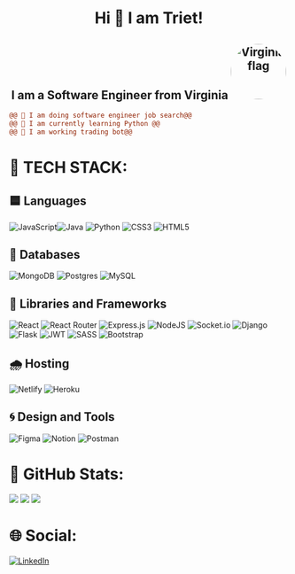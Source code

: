 <h1 align="center"> Hi 👾 I am Triet!</h1>
<h2 align="center"> I am a Software Engineer from Virginia <img src="https://assets.simpleviewinc.com/simpleview/image/upload/c_fill,h_149,q_75,w_147/v1/clients/virginia/stseal_0586d586-27fc-4166-b046-616fca56a595.gif" alt="Virginia flag" width="100" border-radius="50" style="border-radius:50%"/> </h2>

```diff
@@ 🦋 I am doing software engineer job search@@
@@ 🦋 I am currently learning Python @@ 
@@ 🦋 I am working trading bot@@ 

```

# 🥏 TECH STACK:
## 🟦 Languages
![JavaScript](https://img.shields.io/badge/javascript-%23323330.svg?style=for-the-badge&logo=javascript&logoColor=%23F7DF1E)![Java](https://img.shields.io/badge/java-%23ED8B00.svg?style=for-the-badge&logo=java&logoColor=white) ![Python](https://img.shields.io/badge/python-3670A0?style=for-the-badge&logo=python&logoColor=ffdd54)  ![CSS3](https://img.shields.io/badge/css3-%231572B6.svg?style=for-the-badge&logo=css3&logoColor=white) ![HTML5](https://img.shields.io/badge/html5-%23E34F26.svg?style=for-the-badge&logo=html5&logoColor=white)<br> 
## 🔵 Databases
![MongoDB](https://img.shields.io/badge/MongoDB-%234ea94b.svg?style=for-the-badge&logo=mongodb&logoColor=white) ![Postgres](https://img.shields.io/badge/postgres-%23316192.svg?style=for-the-badge&logo=postgresql&logoColor=white) ![MySQL](https://img.shields.io/badge/mysql-%2300f.svg?style=for-the-badge&logo=mysql&logoColor=white)  <br>
## 🔹 Libraries and Frameworks 
![React](https://img.shields.io/badge/react-%2320232a.svg?style=for-the-badge&logo=react&logoColor=%2361DAFB) ![React Router](https://img.shields.io/badge/React_Router-CA4245?style=for-the-badge&logo=react-router&logoColor=white) ![Express.js](https://img.shields.io/badge/express.js-%23404d59.svg?style=for-the-badge&logo=express&logoColor=%2361DAFB) ![NodeJS](https://img.shields.io/badge/node.js-6DA55F?style=for-the-badge&logo=node.js&logoColor=white) ![Socket.io](https://img.shields.io/badge/Socket.io-black?style=for-the-badge&logo=socket.io&badgeColor=010101) ![Django](https://img.shields.io/badge/django-%23092E20.svg?style=for-the-badge&logo=django&logoColor=white)  ![Flask](https://img.shields.io/badge/flask-%23000.svg?style=for-the-badge&logo=flask&logoColor=white) ![JWT](https://img.shields.io/badge/JWT-black?style=for-the-badge&logo=JSON%20web%20tokens) ![SASS](https://img.shields.io/badge/SASS-hotpink.svg?style=for-the-badge&logo=SASS&logoColor=white) ![Bootstrap](https://img.shields.io/badge/bootstrap-%23563D7C.svg?style=for-the-badge&logo=bootstrap&logoColor=white)   <br>
## 🌧 Hosting
![Netlify](https://img.shields.io/badge/netlify-%23000000.svg?style=for-the-badge&logo=netlify&logoColor=#00C7B7) ![Heroku](https://img.shields.io/badge/heroku-%23430098.svg?style=for-the-badge&logo=heroku&logoColor=white) <br>
## 🌀 Design and Tools
![Figma](https://img.shields.io/badge/figma-%23F24E1E.svg?style=for-the-badge&logo=figma&logoColor=white) ![Notion](https://img.shields.io/badge/Notion-%23000000.svg?style=for-the-badge&logo=notion&logoColor=white) ![Postman](https://img.shields.io/badge/Postman-FF6C37?style=for-the-badge&logo=postman&logoColor=white)
# 🥏 GitHub Stats:
![](https://github-readme-stats.vercel.app/api?username=Chrisstruong&theme=prussian&hide_border=true&include_all_commits=true&count_private=true)
![](https://github-readme-streak-stats.herokuapp.com/?user=Chrisstruong&theme=prussian&hide_border=true)
![](https://github-readme-stats.vercel.app/api/top-langs/?username=Chrisstruong&theme=prussian&hide_border=true&include_all_commits=true&count_private=true&layout=compact)

# 🌐 Social:
[![LinkedIn](https://img.shields.io/badge/LinkedIn-%230077B5.svg?logo=linkedin&logoColor=white)](https://www.linkedin.com/in/swi-triettruong/) 

